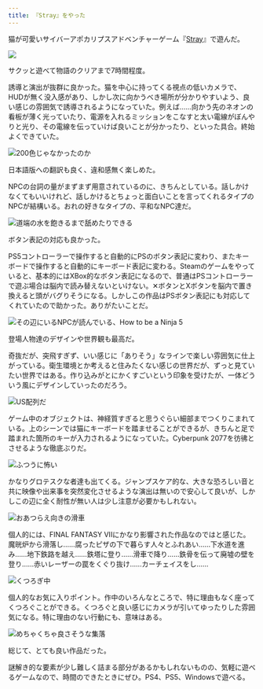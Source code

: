 ```yaml
---
title: 『Stray』をやった
---
```

猫が可愛いサイバーアポカリプスアドベンチャーゲーム『[Stray](https://store.steampowered.com/app/1332010/Stray/?l=japanese)』で遊んだ。

![](https://lh3.googleusercontent.com/docs/AG8NV2YsEwUT5yAOzM7N4qbw6KVTMiiG0mOkUp6BqN1jcsffojwKf6wML8L4CQrHtW0LHi0Npr_VvLPsA3j9lToBeihdCPQJ5OuJBV8GnIP5B2HrbzzskWcLC7e6Rot3XUKsKOCxIdIknXKQFW2nTInxb4EZahICTvhdZTMJnK5fUQ4oPoDzdg4zYz6Ptt3VxLk1uMyf-xZLxCtCf7kM13-AOqSDEwanFia7lftNd3uN6HxQ28zz0C-ZpkPg3AyHREgb9rHUuLLL2NtxjEQes4XFs0U6LHoG5eE7wnX36A5zDD7ml1GWMIZWnqEMStWH80rIRQEmaDhS9p6a_16jAQms3JMV01gLUl86BrMaY89EsJMkSz02YiIB-3CwMqR6Ey6U1GxQeWyYJCDjdNMv5DFh37Pf4iYtTgqNsZvmfmVil6rNYpsFIczBKMWZaIoG1zgdI4tXpokSpKIFHp6osXIyuHP4wBaUEfZloLoNLqO-dRqzobZZC_PxcRwY29Q2CL8EaSQqaoFNy_UfXrR8icGSAKFz-sb2k6wqCrDRM6HxgMezwjZv-HldJDiAuA7h70zRnUeEnda0JT6c_4kzWIOAd1UeQkzJpfCR8Nv1vH-uMm7bhdCjpGxIzpuxxBqRwCznHY9flnHtH3sX162klv3aA_9K1LcW9xdiJCl7eAbqF3qi5YqDn9ceVZrrfQ4lytqOtALY_AQaJ51KiVP2NIfjC2dxZbLE5XQ2x8uN7ltdgPOh-4Zmfs0FUuGfz_sh7IZL6Ozbq9iGpdPMn8cD7m6-ZBIRSGrs_2FvoVbVz9BesyK8X4XXwUgI85JF_wXRhKeCxRgvlfJsjzW-_PODoy7oi59vWo4Iyp23bYZ4-VswkMItFqqPERTasIYPb5zWXZdU1LPKZruz9u3k6mIGMeVcBBIpRE-12hOv6ymBoZ9t7nEjBpj6T_Xqpup0XBsrnIpxqxtyTjOHa0yZFy4HOmblAXNqWd5wGQdhEaYa77pn2YxTVUaemXVFTVO3REiaKUXvKfYe-YgmuLCkLFDDAdOlNpO_7YVdMMb1__xab03D9oZcOLMnUgEJOuJ9ZvJJAc1O584ilpCHzjaglvL-9p0EVmi76Bzsgq5EmiNOfTdUFLnk0bG6dqNtghHnEfGL8V7VKdZh5uzV4QdSmodEdI-a6GvTxio_rcS7hX-4JIl-pqdX9SiMo6iHN2nGXapxYclbrzg3pSLfyyoCBfzZwaQZNEQy9pMb8Mc6UJI1zqokljKiFmYArQ)

サクッと遊べて物語のクリアまで7時間程度。

誘導と演出が抜群に良かった。猫を中心に持ってくる視点の低いカメラで、HUDが無く没入感があり、しかし次に向かうべき場所が分かりやすいよう、良い感じの雰囲気で誘導されるようになっていた。例えば……向かう先のネオンの看板が薄く光っていたり、電源を入れるミッションをこなすと太い電線がぼんやりと光り、その電線を伝っていけば良いことが分かったり、といった具合。終始よくできていた。

![](https://lh3.googleusercontent.com/docs/AG8NV2Y0YXfLlvyVtNlinnxxlwWwu1zFKF7smS7E8Qb8uperHiFCzFrG0KGZz-U3Gs0pJMerTJe4f8mS0lINEqBj9xqfSExB3bUlOz9XZzlK3PsZ9hOQzGIupapTiZJ9XbRhtwT21XEyNfpzgUoUp8YzUgc9qAC-YODSSpKL_NO79kQqmECSJB_xpeWauPhLn4BFg8zljWQf_DwmNeRki-eM9Tm0QHtZ7v02Bn4AhqMxsF0d6-XTxCxTSydgDA8dtQ8j_JG1J4xNnv3B5efKFmjvvD4_QguMgol7bYdnLxXYHjRa35rKHMB_AgHtujA0opf6r_TA8LrLm18F88q08MaarcV2in1lnR-SBlBlwGjgXe6Dn6LMS284gLYRRcRea0s4gYVlAMyCVysGVQ2D75qvnngkg-4Fd43uWqATgTQ5XkWft8mrgxv1uqz1aN14dzzmbHmjnuqAen1EggyEP1uhtkzMVtf4_f4xwPYHRWEQ0296xVO50NbJGQDtQD9cZeYHoEvgqbOWUINaCLqfBZhm_fX0q7vW51BdpQiYn40vvZLtAp102sfb8DtPWfNPHvbO0cvmPwTYMXV_AUfTr-20FlcGvYivMgbXGQBTYAFkiar5s5AfgVn-MNxkhxeA0edadFSeeScZDhRcmK6igGw7Qi-5CpZMK8Gqa-h5TMytQXWgimLj7RdIgivPdTWDdr6yXSyIC73BXufhpSzlKCFTJTf1Js3tJmM5IYdzM2RLlxMUYxje2rePuGER1QzDVAKg_7GB38ZQZkG7bwTA4IbJwlkR5914kfFBfMc7X0EcIzB7PX2cy8j3M-oEG9fpMykqeLEVaiYUgB5gNJLY4K0IJB8zS-PR4OOyitXaB7WrGsgQ7DPKU-1Dv0u9_Ve1eguOpLzjmtZnXMWVtjFPQq5QYk4QV8K9P9XPXtRhMEncLwTfBk5DKHyi0EDcf6jVXIKa9FO69vJ0Kdd2tq72SWaUfFdkBRML3bZlGCfk59fb7f8rGSndjSR6zdcllU0FeSGk3sP4Nxun2hZbpts5nCR1wsXmYNOONC6oe0FhjHW_dK_rpNy2V7ZUNTZNsfWeBiMK1TmuVad8CzNX101ZQTzq3ycVIDOU4DrgdsygbNr1vkiGHgB03AhGpH6OthgIdNkDvo8cY7TI13-B5ERcRSn-LnilXqX0RARw1lWwiQD3qgn2g9WtEVjXRA6NUNPXU7tqu17HsBHuzJPkSpbDfcYqYrUMM4I1Uu47Un_ZLJulGsNRM2uZBA "200色じゃなかったのか")

日本語版への翻訳も良く、違和感無く楽しめた。

NPCの台詞の量がまずまず用意されているのに、きちんとしている。話しかけなくてもいいけれど、話しかけるとちょっと面白いことを言ってくれるタイプのNPCが結構いる。おれの好きなタイプの、平和なNPC達だ。

![](https://lh3.googleusercontent.com/docs/AG8NV2b43WJV-0f3OerTuLs4BANlcZESFxLpS3kGhc30FLTFm0cxc06Lu7At7skip5gKkhbkyqRzrVoYhkQ2NzKMSni_kSWRhDvQBrzDmC1amWPlbKyfqellRY8R6MHJ4sLpAcs2amsxiJkpv1o10VxntO8z04H2daq5yTU7woXD7_kYqIVRbacP5hmTr8qdp1r-_XTtB1d4-ESb-ZEEiruFqXiV-JCo3H-8avrwChxQ7pJpDc2aIAUAGWeTeqWmRNxyQw8mO818N6-fUAs1EaDvt6z3LSo49tzsWbxblHNehx_hybQNHX2ZhvbwUdAr8hayPxRVQ07r8WFG6mjvrlS57rHVeFbIdXyaiAaQqyDQUwQoCJaD9kTTIUljzIDwnYZjO1HaeV6EUJzl6KShNntZtakQduK0XzXHsRoGXaSKnwNRc_VhnOChP8Ssi3JryZ3HIV5BWH-DVMT4xYCA5FZpvvkv-TlCs178nGMW5XjyCjhZx2pmToOvnTS3YShjlQElUyGEysdwuODMbPyJevSA7BcABZDyrNRKLjUNqyYXp7wnmhcIGEc3oQC3CQSktTu6482MNCg4dZ7cWFFyrdp2SGGEQX4g2th_yaVbNan-mYluN7Yn6OfsCp3DcV3EZky8tShMTUTr-AWl4nmdkU-CyakqoUzLcVNtXHnfHVy_W_kaotno28x8WVP6SZLlYL3UJrX5Vz9xMTKHbFhFwx-8Nxwp-2yU5RAPPtN6QF6XKzQ_CKymQHvvnC-rHtICQdQiNGMPborDdh2pvHa6hXdgxxBUbGw6k5uYf_It9qaaHI0jPReIk0T3e-I9dvH9UBZIbgJmYCrAiLOt44Vqg2lzY3znyO_dHTdcYfZ35H59Jt0FUXREMFVc5-VCzwVWrtxMVS91zNnb1FEO2yachDszfC7ffD4_x0rW2Ok0i07LyAOHNuRvghCJrWtmu8z-iVEoP0mJi5gdsj2shCI3l3Sw01pgBjJ5exrxxTNabdf-J9kV5EoNtNZV2IUFS5IQjSzJzANlmuq7LuEJ3z0nS451mofaMP4ZiT_q9oEqu_dUassSh-JB-kA4RCtqKTPGOIWatTtNq7SUXmPv_MFIPsW-jJoviS7xAukxpFrBomfcYF8Hu1rD59p90696prpUpa_LZ1RCA5MlFihon8LoFCY-TfGq5wMm1JAeHE2VvlKTL5ORRbbM1gLSxYzRxw0H3zmBLSUyT1AJfWoH6U21g45ttUGML8ovzOLaJlY9dBXpu8ImidiXjQ "道端の水を飽きるまで舐めたりできる")

ボタン表記の対応も良かった。

PS5コントローラーで操作すると自動的にPSのボタン表記に変わり、またキーボードで操作すると自動的にキーボード表記に変わる。Steamのゲームをやっていると、基本的にはXBox的なボタン表記になるので、普通はPSコントローラーで遊ぶ場合は脳内で読み替えないといけない。✕ボタンとXボタンを脳内で置き換えると頭がバグりそうになる。しかしこの作品はPSボタン表記にも対応してくれていたので助かった。ありがたいことだ。

![](https://lh3.googleusercontent.com/docs/AG8NV2Z-_koy_dBCW1l_HtgZ44sbqe_fWXN01yV0Lhv2JO4R2-I70M8gGiqZSKdNp0fbbRt4Jo6sZNF2moIkOgf3cJ6WndmYmgbCI3aZibcY3A7ZtyBD8nSzBpbGT91-5j5PzlN0EbIjAC7EkeLhVLslUzbcdqGm_PNo3ttdM4XwK3FbDvHmD_94lUdnFF-Njqfa3uT7cZXy0PlYzkdz5bip0iDNgMzBKnr7DwS8UbjC8z9UYxnWyNn5KnmflEvbF_-u3vHpWF97myUDzUqxhMN6FI31OJtgJelW3xSZ3z6cLgEA1P-354ISzNYh7uB4qNOMXz0Lyc8fcw2MEq_aIVNpI0DzqU8sMWvNPvAertHMSFJmXy0INawXD_Syv89D3GduoXy4T08HNnOh_mcTjUzTcG0ljsLpCfDMIYw-H1bEYyKTRemO_FYM_WpbvR0N8G4E3bWCbkCO0aXecqoiFMctZs7Ck0xmq1_LXQM-94IM8F1LaHR2lQe9yyC5F6LCKWZgcQGvg4we3jvb-01vAxOnQJ1KFfkw3VkNgPtXuD7pUOnC0ClG8-1k7AUqrtzLtUk7kEovVjCO-o7D6isXIaGFg1HTD09k9hiiT0jwZxl8aHtr0SU_TG_ZK3nKAICiu-SLTuHJ2P2XZ_TNwWXOMQzGgOsRZHtMANKmqHQBZDuAAZjgnGlINY-jDZxA0UpJXcPlK2NYUsqbmvpmwF7VwWhnoRtviMq8HOEIxYxbC2YNdMMnLJYHJnzGE_NMbvd4KUswBnSskcO-4fhelgMc3ktp0blDoGMybSBWpmL0XyOEApJGpcr-FS7KP0473pb_HgZSgyihcbGWaa4g592TpLTQIwS-AL2GdQOvp8fOLl39MzTvU3fCBj5lgPRdf7eOIdnA_LtvgNeG18HGAn2maijp_EtYbFczgdWNb8amvux0FqfEjKpIazULlevaQ7a1Q-zBbvBkwEPEnzBdmmsKqTgUb2tbnijKsYYSZDq_5WAzzBYvj-KkhnnAeiktrTgtZv6kgK-0BXO3z82mGQAb39w_Ja_B-MAp9tdd4k7UfoTVouXc-Dqe-VAo9Y72J9ulfR1zJRRZrJC1NOWJio4DZnjqeki3_e3_8_KTYVWLmzY-UQMiXJVUaI4w8zKubR5exOX8wQNQP0uyGZFZhrRzhxumNvUQZtBDoLyRtq2Xsd-xvFSijyjR8PoKX1_xmZA4BINia1ZPj_dDjYpKNcDCu5bzkeonNb6-TzpdcIH4YxN8WrHltJkisQ "その辺にいるNPCが読んでいる、How to be a Ninja 5")

登場人物達のデザインや世界観も最高だ。

奇抜だが、突飛すぎず、いい感じに「ありそう」なラインで楽しい雰囲気に仕上がっている。衛生環境とか考えると住みたくない感じの世界だが、ずっと見ていたい世界ではある。作り込みがとにかくすごいという印象を受けたが、一体どういう風にデザインしていったのだろう。

![](https://lh3.googleusercontent.com/docs/AG8NV2a4DMBu5uH3UFEtM28Pzrf44wDVwqDq851EGGLI0Zf5dfp-uVsTByDFOFaHIarf5ylTY5iYwUg2RPcH2u66xxzf-53ZrSY_9fnM2epRjwy7DSuYct65vyzlNATXKePQ7hcqcDMoUtmz9lzAwMetrSTdbq6rDoHi6iJZbEhqk_Nrbz2Z-DndeOHddCsft-m9b7VvO-Qx4EMdUvpR3zY57oqlVbU3Cr-bjdpTSkPRFsRPWoc7U2vD-Naz5h0utL_pjED_lnepQzAV66BUhW5bq-vbOXawf9TkxYPLtUBFxiCN_ABqGzi0EjwT6W5ity-yz4mpiK2LRh9wNpeRHJuXrEqrrR1pswW5Hacq1Yu9d6rk3xYAgrmug8K8WQ2oXiVPCgsdXABs22ZwA0wbNuW7orjlGscTA2SP3sAvoO_q6gaGnAgJ9pZtgjbyGPhcJSdUxRL3JmEFSz0fL-wrODA5h-qNYdE9ZnLXQWJa1raMZrwVgD_UpOc9Vv8jB1S5vkHKUIdmFaLkjqIrEV-v20URLjUPUCfJDPdzd8g6PJq1sFiyVUyfU-g3x58beXz5KDEfbq12LSrs2xfrcNZjSUBIzJLeQgWznGNKdKgUt-5v3A-WSdxt9b98t2aV9Rubah6IxdzgLBP9eTg9lxSaarAmZ1sTyQYK1DLp2mqmiNEdboZu6Y_WaMUnBSL-DsU5MbNvAU5bsVS7aOnUNd6xTMrg4zFimv-yNRUJzL2C8GcvVWVhcHHnMYCEFV_F7V0b6gSb3wf3k54IkkZ7o16MPOnalw2vSVLIdfrQm-ToFnJJmusdhQEIqz9Sds_uSuoW4yF5gdh-Cf050t6qlfNM_7ONLqvF7ylRemw347re4SuAEuZfNmqgIOiChVKg04pSOXLSqezbk9wV7Vxo7I92R0LoFweMlREcWkPyk_yUShHDgl9S37IMdJjJQxfMfd3ddd1CGofq8GE1MUtXjbondBtXUSnsuTx8g08-jPkTyIcbHwKV4924nl5T_QE5YBlVEO0SJV9JI7_4teCutbBtaP4USVL7S6pgD7k_fQ0tlAXkSQt375KWtSHI6SCZxLrTsBbKf_ITAqYD5r32uHuORdomyTlraqbif20Qpo7hXcB0TxVq9kLv4MZ8iDkbCmvti5gRF8OpVhkmN5NoTe6fg3bTRTRmVEXCofjVp-habtEJgJwn-ncbAkeTVIxAoReONR2DVh6us1eagl_8_MPiN_OCd_IZZMv6ivShWnKbll-p-wvtZ520bQ "US配列だ")

ゲーム中のオブジェクトは、神経質すぎると思うぐらい細部までつくりこまれている。上のシーンでは猫にキーボードを踏ませることができるが、きちんと足で踏まれた箇所のキーが入力されるようになっていた。Cyberpunk 2077を彷彿とさせるような徹底ぶりだ。

![](https://lh3.googleusercontent.com/docs/AG8NV2ak2IxRUaPBhSrZa02L5tLFZE0Ln7xFT4zOssyOk8iDMUJCLn9sMvmcJjUMoOWFNkUKnFlup27rp0cTHJSSkzHH2hanOd3AqeZyF7VrrHwVbiQCju_RCTOIl2uPM7Zc1DyE6QSA-Dco_0izF4MVRkxfD2YfsFD3VmcuHLnuAScSXlzrzGLrMyvDTobcDZR9ITLeBvjspg9NyndM5iyTUrj2T0YMzI4Izste2jkzsfW1mBqAOpiGSxS821JKKQtzS-7B_5vg1RSxfKIDsLQdZEc1cLzc25V9DZDkylFJT5oj6H8fmBGtQHjutc4BMuTWrnlurdteIs5I0oUB3ia4u6mxsUO5urBNAvk678Q_qGZzp8SWiu65_VBVnOn0RUIzIINLhRZp-M3r3-Yj3Dkn4WdCso5OubcF4vGdIQFnHRGp1uCKbLUd7e_ynOmFbe1aJf-Ji9aD-edRStRLomUt_3eiFB6yt7guMFOm9LWttGi7R84W69FFzc6-29he8Dj6voDeVyki4M8ZPQPLo6w9t5r0n66Sr9SME9XPpRHBaYN0-amkwh86PoDTm581GIuom-hVQKT_KjwWpASmFhrIO4rWr2Ez4yt46FHJ6R8JhSzCphHhSWO7DhBGHTUEdUDASgAwA-H7JjfccpYGRfYqrGMdAW6T9mkjVp6StlTgNC8V2ScX1-TwKelcNEOVLBY8LYR2CGfleHNFunmBUA8EmMmlCkdx7hWlDBHNKwuLESocoi4_T5ATwkwj_zS3yvJXTQk-KW7j8u_qAVrK03UXIcDIYD5g1gx3MPtgG_pgrvaz__ZW5aS4PZeLjlRHIWc6NTHl6Re5Ttpk6aVDWxEulFpOinX6FXGpMrYPNlu1wUBKKL4E4HDtuz6_dN0AceqtQVst88P5ojpjoDc4Z6ubCSpv3Yzb_yO5HeOtW1tKQm_TqpdYKTh2ymaCYV3etywIIv5nTy3g94YJYfBTbiNPVkxIUaZTumPrIZPJ1HTiaP7UKstlngczuBQjV2EBBy1m4Tkf2JC4N6G0mnufp4L62v0bpjwils950dp6lva1OI89yANr7zGIw6hImtwIkQCgTv_1rIs4TjZ1NWg0Sz8w1TRbREUlgmo8tAzIBSqj_1ycOZhBJFNdKNoOI9h9HLNaeOwRqKXx0DGjp6VAix0usGrbZ9cdlDHL1nxhi3TDCkGTUGc8o5qsGx1agc3LFZdUZskeWisbELB1TF9sFGSo-S0mOAGWRIc75_nxOouU0se6jbad7g "ふつうに怖い")

かなりグロテスクな者達も出てくる。ジャンプスケア的な、大きな恐ろしい音と共に映像や出来事を突然変化させるような演出は無いので安心して良いが、しかしこの辺に全く耐性が無い人は少し注意が必要かもしれない。

![](https://lh3.googleusercontent.com/docs/AG8NV2aQ_Df-INrDoPaejHo5Iir0F1Xj2eEdVfzHY3wrlqkJa5K7AzDs67M4rDJp9pkn3a3cNx7HJfVkFu7svNVWU0Y6wiEpFs_uue6YweRcLTqEShsI-lY_uLSp_y0xAAE4Q3REzQqKmvoH07Uqbu5aHYChTGuWphIm0iSTJSsGlWXGOQDrRRrH1Tbd1ppQjK1RcAUwnX-6RItS7-TTMntQbpKjuGBHbNHSfEiZ14gAWziy31wYZd6hxDG2wYbo7MfwDkVr7nqGz2cfXbFiXuGckJYSc0IYXfiZKhQter3nbIHvEIe80xoRrYODASSQR8UR5-thnPQUxm643ChVeDzl1uhkYEcFCSjIhvy6v4StYJ3ayDMEvN1A77cHphkMIvorF_FfNR95VJUwO2ENnM03rh-rhdNfiV0uwJQUzo1sbCarDR65K2ewyddWtKX_NxEADXTb5X_ykwbXihNl918WgNUERINFqe14sxBDMRwt4veEBSLq8xhepxmkeuEXll7emXee5UhzpC2ySn8EhvvXEPjUH4PA3k97pGshVXOVPCTtFI14OMD0rK7_aBKzDOZ3AY_iQa9Ati8FI9mYQG8NZJ6TLPPzeAt_O0uTKCb47Cje99SGPUdnXIm1lYNqgHt75oh1tvJJOjC0igAyWWRGJSoriFCJs_loKhFha9VOGH9iq5MNV-xvYLVkmlo7mlZh7hD1fjPBtlX0mrzyz6bGT7oIK1nl_ViE-qUrCpseP2m0RIVbJeqU7ovogdkDbO2p6chjcnLmVqxb6fHisUDIM41D3MaVyzryQeSQta7_WOWFMwpbhghBjQpoLQoWFiyK8lk3NOzyhEIuqIA74SHNxCOzmJitrm1bJNjWa5QouOXTf2y7kyUMNlZ60IcUwgH4ltVT1xuk1gn3vnBs2K_7vaMVgbftG2tEhwfLbe2ZmVKZEGaGGspGspJX10CfFVOAFkJsHUMyeDie0R22UKxsJPtLRSqEl7uVLO15x3jyb0fEyILGA7ciU0Tcy57Md7NAnFw__RuGjnPh5sn20Qzm_6N1tgOCWEp_muQQC6-OzbwZuiHpHSJqdewpzC2nYdretPIsm9kpWgXLyBR3uXSjqFSsEzltHkMAi9gX_X1gPuCJQEJlyzDMtueJEz4xPJeL8YDhrM0mdCgCSZiycvvtffWfZKBiM95uZol02F_znmpfluR3ow7NYi_IclE-sgPhQkkZLNSwj4Hqj7b09TtJFe2yzorqJPsRUE7mRrmZP2ddFvsXQA "おあつらえ向きの滑車")

個人的には、FINAL FANTASY VIIにかなり影響された作品なのではと感じた。魔晄炉から滑落し……腐ったピザの下で暮らす人々とふれあい……下水道を進み……地下鉄路を越え……鉄塔に登り……滑車で降り……鉄骨を伝って廃墟の壁を登り……赤いレーザーの罠をくぐり抜け……カーチェイスをし……

![](https://lh3.googleusercontent.com/docs/AG8NV2ZRMqOnecWk83cOezeo-d2R1FoT4BrPtxPn2U_IBPw1zbqOiZ-reEUKJIcjvZXK-XuCuqYMzzBqBC0oBiO1sfIkOtr6tV6Ri4NPRDXh8iaaoCsuOrh-UgLhgjW9-cun38OP-pQF_AlICMWUFnmsyrRZvfcLTggIq4_RwV52JhreeCmwEa8YFJxJHQFwpVuRcQYeE4QFXDlAV5Sbc9AGzL15s3eTtEVtmPhvCNq30iUk7NTnbM9mRO_8mWBedku3R_yz2u9eVmJJ0NLXLP3qLVfAB07h85qBoMbEz2HFHruUUWiyhrSPT1CSIG9WopJwapO5kc9zuWpkO3XseLNj0K20zUO2FB8BghK2xRXydbKrzTbJGx2dURnyoFXFqZOB-hytRsOHu6G8_arcY947XKX0xkXFl5uE6nRpTQnC8huryTUjYs-lrXoyo2i4lqE-yZQLt4HOmnz5cbLsU4d0coDlS7YebPTzPz4p4GU21fNBzbaW8FxGDiIgtua39QjOTbgM8-NQ6Q7f652ECdnwMAojgIm76H5_Kn7fHwfBUyawZHOzQHvc-ljHCSzz4IQ-mhlRh73G-S-vBlIYFVJkjkhlCNmvvc3xPiGv81iVhj974YARQeHIDSs7AqUaYMtSsbjheB468xmiaf1tZE4VjH4zOyH6t6TnOrUbAacmNEXSlVovx83v90sMkxbpIsAtqrwtG9POVqrrXoJONS-uNVjBSm2GMzzbsEi2weRsPqBNFts7rMMUJvGfJK3VLFd3sR7ztt195tMQtszRb362dBJMqHe3OWLenec8yWR-O70ZqMw3dp8muECCy70qZc4PED6fOqpjdTaJlih49ovkQ4212jd0O7PgHfRUYqon7QsKy1v5Ib_Leu54XThYF_zIeBFqQuP2N2bnrYHDvnyDl2Odb0A2hACODP6Uf0H2E08UIaQWE7o6mFLnrvDFBjOoYYVWyvH9DjESOecqiW6fsWHnZzy-TRlEm8zsO4zGty4UyjmqgnyfPVU-mD7cLKwCzxbSAm8u4q6YaKtAqBrnf0VE5IeAVmEsTmfO1I2EfhVqbriNG5UPifyfmowiuVWDoHUElKqEqKrRbtknfhxA_G2AYaj18T3N3mwGHeEacNd8_eT0tbFaxGNFd6JJEOOZWepOAKxGGC0jGyL-5f0KU-yid0da038GRjs8CmhVeIbDYDEF2ZjlSQd01b3Eo_sd4D11ytlAgXNPsWNvbC9KRpFGvKsO8x9nI7RHGtSlOrHvICu6vg "くつろぎ中")

個人的なお気に入りポイント。作中のいろんなところで、特に理由もなく座ってくつろぐことができる。くつろぐと良い感じにカメラが引いてゆったりした雰囲気になる。特に理由のない行動にも、意味はある。

![](https://lh3.googleusercontent.com/docs/AG8NV2azn_NGcm99AZHIU3E95XTuFu-pnBpgQvacNGk7mJrxGbKt2Hwt3BDcxcSRxiNO2bmSPhkp5TjcmmXFjHI23Yk7aetuRiWZ9iMn6YiHccakVKP3hq7alvpamAqlYGdNNKA-H6gARLhI3S8Zr-s49jKaR8ZcME5nogKiitFtBOHffKTtj6i20EZiYaJD3owDCPcVtea1FsrbB-K-qLJNdNTpNQwGRZaLXk3qEMx5BefzrWaNWD311sVTGnb5DPLujF7HGS1v2IbAQTx1k7sWekYxqjrvOrc8l7raArjdQGNuSvI4p8mw5upqRtiq6Rml9C9lllALmyUO5KsVDTJi6hR5Rrr4QcjccRuxEv6-H8d0MloninxGZw2O8XUbrvP6e2h-HJf5bNA4YGuVbjxHHN3dR9EwqlSBRO3xA6AK-8n27H6NMCTQve9HbMdVcaSoOSMzi7Y6is5fXZ-fS2SnqCCws5ErOFVfiHoiHLaQ9_9JC9Q0KfDnSZzZugo3GFD0_u1tl7fO-YDcbkVjvmOWvhOCPuR7sjtVfK-Gyhy7NBMCyZhtsDC7gixSKH6Ox0YEjS7o3Ru-eF7zGAZYJ1FDHZQdMlJGo8G4fGbI-fL2AC4YrzUSWDZO0CG3WJPzVX0hUwYI1f05RUEayY0yHWr6bYVqy-qlcyzFhY3saFDUsI1sP83390_RPb6BIEyeegfFVqAdkme2Rz_kO71_-Xg66QtdszK8u-keW4pNbLOOoLe1kKDr01PEzFm7PvLVC0DwRSE9ECqQvfPqRHlk32ryJVziW3ZkhN_NqvkzREY67uekNxYB-buuiOEG26mBqZ8wJGR3BHNfhTYaY0hY0hu4Ci946VvrBXh0Ud5cS2I6bVl4pUjvYIsf4k1CxzhXp7BvHlkLJ7eThcNiyxzcjkFE_jZXn87iezIb7oO92MvtjlJR5AvmHCFOKBF2EcqVnUks4oiFDczqlHdL41precBegs4V9oYyB8BP-IN-qZKb2ylDl-PYvMDmp3kIZYCEX2uP6VFSNLyaoy2Dac5g42mDri8uLi0omSJ_OEUD-UEKQnsUzI21m4oBgoxjWIYdUTrZdcfl1-OX7Vsk_aCx_WT14WmbbE5yf_crwIop303OORm0aKvLip4srQIFAtqJaevEzE-TXkh5Xaw2C-Flf2whL5EK2XXsJDN241Bt3pZLMVpW-nfaea1_u10OAX1Sck_NL9QK-4-4wtkfTQztNCqfqzfrZGuHa9zgc479CLffSIwYPar3Gw "めちゃくちゃ良さそうな集落")

総じて、とても良い作品だった。

謎解き的な要素が少し難しく詰まる部分があるかもしれないものの、気軽に遊べるゲームなので、時間のできたときにぜひ。PS4、PS5、Windowsで遊べる。
